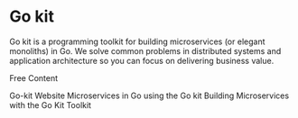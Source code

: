 # Go kit

Go kit is a programming toolkit for building microservices (or elegant monoliths) in Go. We solve common problems in distributed systems and application architecture so you can focus on delivering business value.

<ResourceGroupTitle>Free Content</ResourceGroupTitle>

<BadgeLink colorScheme='blue' badgeText='Official Website' href='https://gokit.io/'>Go-kit Website</BadgeLink>
<BadgeLink colorScheme='yellow' badgeText='Read' href='https://dev.to/eminetto/microservices-in-go-using-the-go-kit-jjf'>Microservices in Go using the Go kit</BadgeLink>
<BadgeLink badgeText='Watch' href='https://www.youtube.com/watch?v=sjd2ePF3CuQ'>Building Microservices with the Go Kit Toolkit</BadgeLink>
